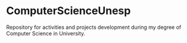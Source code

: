 # ComputerScienceUnesp
Repository for activities and projects development during my degree of Computer Science in University.
